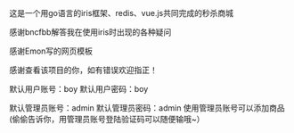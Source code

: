 这是一个用go语言的iris框架、redis、vue.js共同完成的秒杀商城

感谢bncfbb解答我在使用iris时出现的各种疑问

感谢Emon写的网页模板

感谢查看该项目的你，如有错误欢迎指正！

默认用户账号：boy
默认用户密码：boy

默认管理员账号：admin
默认管理员密码：admin
使用管理员账号可以添加商品
(偷偷告诉你，用管理员账号登陆验证码可以随便输哦~）
